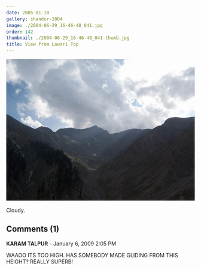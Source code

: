 ```yaml
---
date: 2005-01-10
gallery: shandur-2004
image: ./2004-06-29_16-46-48_041.jpg
order: 142
thumbnail: ./2004-06-29_16-46-48_041-thumb.jpg
title: View from Lowari Top
---
```


![View from Lowari Top](./2004-06-29_16-46-48_041.jpg)

Cloudy.

<div id="comments">

## Comments (1)

<div id="comment">

**KARAM TALPUR** - January  6, 2009  2:05 PM

WAAOO ITS TOO HIGH. HAS SOMEBODY MADE GLIDING FROM THIS HEIGHT? REALLY SUPERB!

</div>

</div>